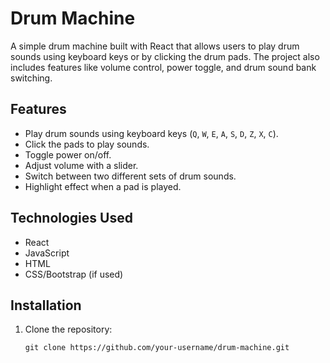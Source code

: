 # Drum Machine

A simple drum machine built with React that allows users to play drum sounds using keyboard keys or by clicking the drum pads. The project also includes features like volume control, power toggle, and drum sound bank switching.

## Features

- Play drum sounds using keyboard keys (`Q`, `W`, `E`, `A`, `S`, `D`, `Z`, `X`, `C`).
- Click the pads to play sounds.
- Toggle power on/off.
- Adjust volume with a slider.
- Switch between two different sets of drum sounds.
- Highlight effect when a pad is played.

## Technologies Used

- React
- JavaScript
- HTML
- CSS/Bootstrap (if used)

## Installation

1. Clone the repository:
   ```
   git clone https://github.com/your-username/drum-machine.git
```
